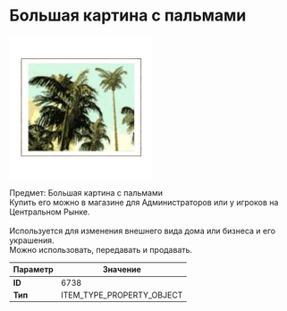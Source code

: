 # Большая картина с пальмами

![Item Image](../img/6738.webp?raw=true)

Предмет: Большая картина с пальмами<br>Купить его можно в магазине для Администраторов или у игроков на Центральном Рынке.<br><br>Используется для изменения внешнего вида дома или бизнеса и его украшения.<br>Можно использовать, передавать и продавать.


| Параметр | Значение |
|----------|----------|
| **ID** | 6738 |
| **Тип** | ITEM_TYPE_PROPERTY_OBJECT |

